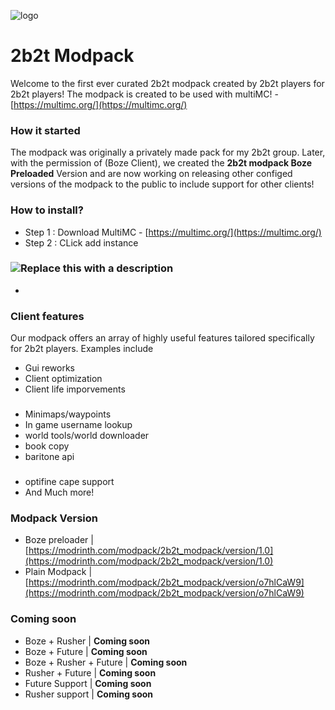 ![logo](https://cdn.modrinth.com/data/cached_images/472a8b0a9712369d323fc933fce031af358af4e3.png)
# 2b2t Modpack
Welcome to the first ever curated 2b2t modpack created by 2b2t players for 2b2t players! 
The modpack is created to be used with multiMC! -  [https://multimc.org/](https://multimc.org/) 

### How it started
The modpack was originally a privately made pack for my 2b2t group. Later, with the permission of (Boze Client), we created the **2b2t modpack Boze Preloaded** Version and are now working on releasing other configed versions of the modpack to the public to include support for other clients!

### How to install?
 - Step 1 : Download MultiMC - [https://multimc.org/](https://multimc.org/)
- Step 2 : CLick add instance 
### ![Replace this with a description](https://cdn.modrinth.com/data/cached_images/cc413928a9c61242a7399641b79fd532271921ba.png)
- 


### Client features
Our modpack offers an array of highly useful features tailored specifically for 2b2t players. Examples include
- Gui reworks
- Client optimization
- Client life imporvements
###
- Minimaps/waypoints
- In game username lookup
- world tools/world downloader
- book copy
- baritone api 
###
- optifine cape support 
- And Much more!


### Modpack Version
- Boze preloader | [https://modrinth.com/modpack/2b2t_modpack/version/1.0](https://modrinth.com/modpack/2b2t_modpack/version/1.0)
- Plain Modpack  | [https://modrinth.com/modpack/2b2t_modpack/version/o7hlCaW9](https://modrinth.com/modpack/2b2t_modpack/version/o7hlCaW9)
### Coming soon

- Boze + Rusher | **Coming soon**
- Boze + Future | **Coming soon**
- Boze + Rusher + Future | **Coming soon**
- Rusher + Future | **Coming soon**
- Future Support | **Coming soon**
- Rusher support | **Coming soon**
